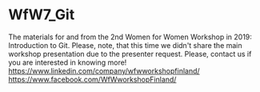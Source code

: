 # WfW7_Git
The materials for and from the 2nd Women for Women Workshop in 2019: Introduction to Git.
Please, note, that this time we didn't share the main workshop presentation due to the presenter request. Please, contact us if you are interested in knowing more!
https://www.linkedin.com/company/wfwworkshopfinland/
https://www.facebook.com/WfWworkshopFinland/
